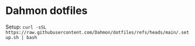 # Dahmon dotfiles
Setup: `curl -sSL https://raw.githubusercontent.com/Dahmon/dotfiles/refs/heads/main/.setup.sh | bash`
